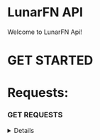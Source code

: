 # LunarFN API

Welcome to LunarFN Api!


# GET STARTED

# Requests:

### GET REQUESTS

<details>
<table>
  <tr><td>C</td><td>/Lang/c.md</td></tr>
  <tr><td>C#</td><td>/Lang/csharp.md</td></tr>
  <tr><td>HTTP</td><td>/Lang/http.md</td></tr>
  <tr><td>Javascript</td><td>/Lang/javascript.md</td></tr>
  <tr><td>NodeJs</td><td>/Lang/node.md</td></tr>
  <tr><td>Objective-C</td><td>/Lang/objectc.md</td></tr>
  <tr><td>PHP</td><td>/Lang/php.md</td></tr>
  <tr><td>PowerShell</td><td>/Lang/ps.md</td></tr>
  <tr><td>Python</td><td>/Lang/py.md</td></tr>
  <tr><td>Ruby</td><td>/Lang/ruby.md</td></tr>
  <tr><td>Shell</td><td>/Lang/shel.mdl</td></tr>
  <tr><td>Swift</td><td>/Lang/swift.md</td></tr>
</table>
</details>
<br>